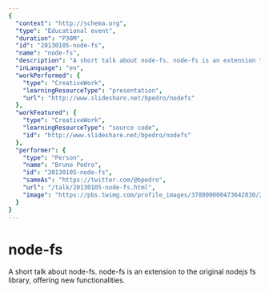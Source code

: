```yaml
---
{
  "context": "http://schema.org",
  "type": "Educational event",
  "duration": "P30M",
  "id": "20130105-node-fs",
  "name": "node-fs",
  "description": "A short talk about node-fs. node-fs is an extension to the original nodejs fs library, offering new functionalities.",
  "inLanguage": "en",
  "workPerformed": {
    "type": "CreativeWork",
    "learningResourceType": "presentation",
    "url": "http://www.slideshare.net/bpedro/nodefs"
  },
  "workFeatured": {
    "type": "CreativeWork",
    "learningResourceType": "source code",
    "id": "http://www.slideshare.net/bpedro/nodefs"
  },
  "performer": {
    "type": "Person",
    "name": "Bruno Pedro",
    "id": "20130105-node-fs",
    "sameAs": "https://twitter.com/@bpedro",
    "url": "/talk/20130105-node-fs.html",
    "image": "https://pbs.twimg.com/profile_images/378800000473642830/2f20ecdcd1ec41452b174d04a69e87ee.jpeg"
  }
}
---
```

# node-fs

A short talk about node-fs. node-fs is an extension to the original nodejs fs library, offering new functionalities.